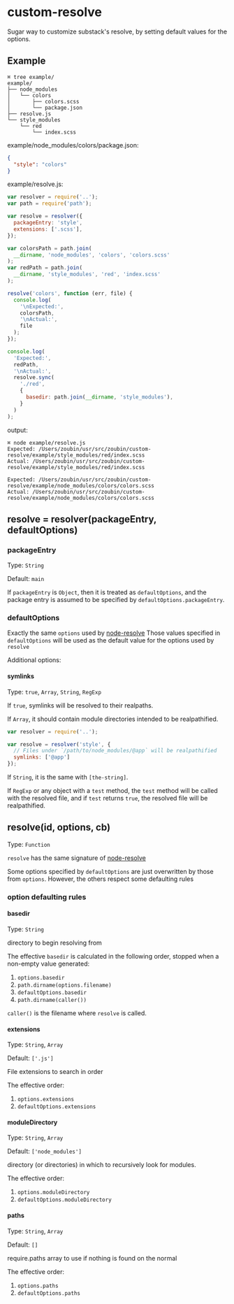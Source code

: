 # custom-resolve
Sugar way to customize substack's resolve, by setting default values for the options.

## Example

```
⌘ tree example/
example/
├── node_modules
│   └── colors
│       ├── colors.scss
│       └── package.json
├── resolve.js
└── style_modules
    └── red
        └── index.scss
```

example/node_modules/colors/package.json:
```json
{
  "style": "colors"
}
```

example/resolve.js:

```javascript
var resolver = require('..');
var path = require('path');

var resolve = resolver({
  packageEntry: 'style',
  extensions: ['.scss'],
});

var colorsPath = path.join(
  __dirname, 'node_modules', 'colors', 'colors.scss'
);
var redPath = path.join(
  __dirname, 'style_modules', 'red', 'index.scss'
);

resolve('colors', function (err, file) {
  console.log(
    '\nExpected:',
    colorsPath,
    '\nActual:',
    file
  );
});

console.log(
  'Expected:',
  redPath,
  '\nActual:',
  resolve.sync(
    './red',
    {
      basedir: path.join(__dirname, 'style_modules'),
    }
  )
);

```

output:

```
⌘ node example/resolve.js
Expected: /Users/zoubin/usr/src/zoubin/custom-resolve/example/style_modules/red/index.scss
Actual: /Users/zoubin/usr/src/zoubin/custom-resolve/example/style_modules/red/index.scss

Expected: /Users/zoubin/usr/src/zoubin/custom-resolve/example/node_modules/colors/colors.scss
Actual: /Users/zoubin/usr/src/zoubin/custom-resolve/example/node_modules/colors/colors.scss
```

## resolve = resolver(packageEntry, defaultOptions)

### packageEntry

Type: `String`

Default: `main`

If `packageEntry` is `Object`,
then it is treated as `defaultOptions`,
and the package entry is assumed to be specified by `defaultOptions.packageEntry`.

### defaultOptions

Exactly the same `options` used by [node-resolve](https://github.com/substack/node-resolve)
Those values specified in `defaultOptions` will be used as the default value for the options used by `resolve`

Additional options:

#### symlinks

Type: `true`, `Array`, `String`, `RegExp`

If `true`, symlinks will be resolved to their realpaths.

If `Array`, it should contain module directories intended to be realpathified.

```javascript
var resolver = require('..');

var resolve = resolver('style', {
  // Files under `/path/to/node_modules/@app` will be realpathified
  symlinks: ['@app']
});

```

If `String`, it is the same with `[the-string]`.

If `RegExp` or any object with a `test` method, the `test` method will be called with the resolved file, and if `test` returns `true`, the resolved file will be realpathified.

## resolve(id, options, cb)

Type: `Function`

`resolve` has the same signature of [node-resolve](https://github.com/substack/node-resolve)

Some options specified by `defaultOptions` are just overwritten by those from `options`.
However, the others respect some defaulting rules

### option defaulting rules

#### basedir

Type: `String`

directory to begin resolving from

The effective `basedir` is calculated in the following order, stopped when a non-empty value generated:

1. `options.basedir`
2. `path.dirname(options.filename)`
3. `defaultOptions.basedir`
4. `path.dirname(caller())`

`caller()` is the filename where `resolve` is called.

#### extensions

Type: `String`, `Array`

Default: `['.js']`

File extensions to search in order

The effective order:

1. `options.extensions`
2. `defaultOptions.extensions`

#### moduleDirectory

Type: `String`, `Array`

Default: `['node_modules']`

directory (or directories) in which to recursively look for modules.

The effective order:

1. `options.moduleDirectory`
2. `defaultOptions.moduleDirectory`

#### paths

Type: `String`, `Array`

Default: `[]`

require.paths array to use if nothing is found on the normal

The effective order:

1. `options.paths`
2. `defaultOptions.paths`

